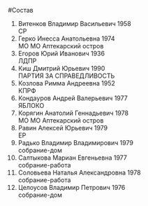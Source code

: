 #Состав
1. Витенков Владимир Васильевич 1958   
    СР
2. Герко Инесса Анатольевна 1974   
    МО МО Аптекарский остров
3. Егоров Юрий Иванович 1936   
    ЛДПР
4. Киш Дмитрий Юрьевич 1990   
    ПАРТИЯ ЗА СПРАВЕДЛИВОСТЬ
5. Козлова Римма Андреевна 1952   
    КПРФ
6. Кондауров Андрей Валерьевич 1977   
    ЯБЛОКО
7. Корягин Анатолий Геннадьевич 1978   
    МО МО Аптекарский остров
8. Равин Алексей Юрьевич 1979   
    ЕР
9. Радько Владимир Владимирович 1979   
    собрание-дом
10. Салтыкова Мариан Евгеньевна 1977   
    собрание-работа
11. Соловьева Наталья Александровна 1978   
    собрание-работа
12. Целоусов Владимир Петрович 1976   
    собрание-дом
